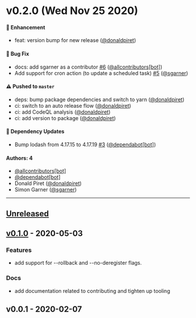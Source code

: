 # v0.2.0 (Wed Nov 25 2020)

#### 🚀 Enhancement

- feat: version bump for new release ([@donaldpiret](https://github.com/donaldpiret))

#### 🐛 Bug Fix

- docs: add sgarner as a contributor [#6](https://github.com/donaldpiret/ecs-deploy/pull/6) ([@allcontributors[bot]](https://github.com/allcontributors[bot]))
- Add support for cron action (to update a scheduled task) [#5](https://github.com/donaldpiret/ecs-deploy/pull/5) ([@sgarner](https://github.com/sgarner))

#### ⚠️ Pushed to `master`

- deps: bump package dependencies and switch to yarn ([@donaldpiret](https://github.com/donaldpiret))
- ci: switch to an auto release flow ([@donaldpiret](https://github.com/donaldpiret))
- ci: add CodeQL analysis ([@donaldpiret](https://github.com/donaldpiret))
- ci: add version to package ([@donaldpiret](https://github.com/donaldpiret))

#### 🔩 Dependency Updates

- Bump lodash from 4.17.15 to 4.17.19 [#3](https://github.com/donaldpiret/ecs-deploy/pull/3) ([@dependabot[bot]](https://github.com/dependabot[bot]))

#### Authors: 4

- [@allcontributors[bot]](https://github.com/allcontributors[bot])
- [@dependabot[bot]](https://github.com/dependabot[bot])
- Donald Piret ([@donaldpiret](https://github.com/donaldpiret))
- Simon Garner ([@sgarner](https://github.com/sgarner))

---

<a name="unreleased"></a>
## [Unreleased]


<a name="v0.1.0"></a>
## [v0.1.0] - 2020-05-03

### Features
- add support for --rollback and --no-deregister flags.

### Docs
- add documentation related to contributing and tighten up tooling


<a name="v0.0.1"></a>
## v0.0.1 - 2020-02-07

[Unreleased]: https://github.com/sephora-asia/terraform-aws-ecs-service/compare/v0.1.0...HEAD
[v0.1.0]: https://github.com/sephora-asia/terraform-aws-ecs-service/compare/v0.0.1...v0.1.0
